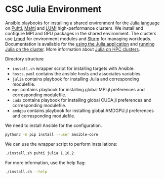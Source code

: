 # CSC Julia Environment
Ansible playbooks for installing a shared environment for the [Julia language](https://julialang.org/) on [Puhti](https://docs.csc.fi/computing/systems-puhti/), [Mahti](https://docs.csc.fi/computing/systems-mahti/) and [LUMI](https://docs.lumi-supercomputer.eu/) high-performance clusters.
We install and configure MPI and GPU packages in the shared environment.
The clusters use [Lmod](https://lmod.readthedocs.io/en/latest/) for environment modules and [Slurm](https://slurm.schedmd.com/) for managing workloads.
Documentation is available for the [using the Julia application](https://docs.csc.fi/apps/julia/) and [running Julia on the cluster](https://docs.csc.fi/support/tutorials/julia/).
More information about [Julia on HPC clusters](https://juliahpc.github.io/JuliaOnHPCClusters/).

Directory structure

- `install.sh` wrapper script for installing targets with Ansible.
- `hosts.yaml` contains the ansible hosts and associates variables.
- `julia` contains playbook for installing Julia and corresponding modulefile.
- `mpi` contains playbook for installing global MPI.jl preferences and corresponding modulefile.
- `cuda` contains playbook for installing global CUDA.jl preferences and corresponding modulefile.
- `amdgpu` contains playbook for installing global AMDGPU.jl preferences and corresponding modulefile.

We need to install Ansible for the configuration.

```bash
python3 -m pip install --user ansible-core
```

We can use the wrapper script to perform installations:

```bash
./install.sh puhti julia 1.10.2
```

For more information, use the help flag:

```bash
./install.sh --help
```
